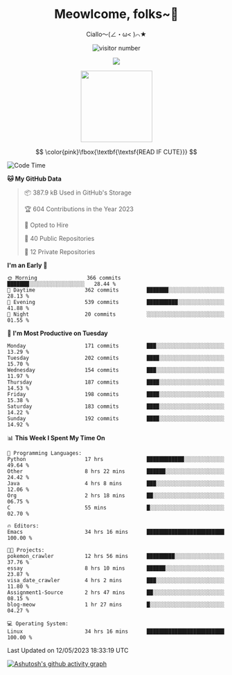 <div align="center">
  <h1>Meowlcome, folks~👋</h1>
  <p>Ciallo～(∠・ω< )⌒★</p>
</div>

<p align="center">
  <img src="https://count.getloli.com/get/@Ziqi-Yang?theme=rule34" alt="visitor number" />
</p>

<p align="center">
  <img src="https://skillicons.dev/icons?i=rust,c,py,flutter,go,java,js,bash,linux,emacs" />
</p>
<p align="center">
  <img height="165" src="https://github-readme-stats.vercel.app/api?username=Ziqi-Yang&show_icons=true&include_all_commits=true&hide_border=true" />
</p>

$$
\color{pink}\fbox{\textbf{\textsf{READ IF CUTE}}}
$$

<!--START_SECTION:waka-->
![Code Time](http://img.shields.io/badge/Code%20Time-1%2C023%20hrs%2057%20mins-blue)

**🐱 My GitHub Data** 

> 📦 387.9 kB Used in GitHub's Storage 
 > 
> 🏆 604 Contributions in the Year 2023
 > 
> 💼 Opted to Hire
 > 
> 📜 40 Public Repositories 
 > 
> 🔑 12 Private Repositories 
 > 
**I'm an Early 🐤** 

```text
🌞 Morning                366 commits         ███████░░░░░░░░░░░░░░░░░░   28.44 % 
🌆 Daytime                362 commits         ███████░░░░░░░░░░░░░░░░░░   28.13 % 
🌃 Evening                539 commits         ██████████░░░░░░░░░░░░░░░   41.88 % 
🌙 Night                  20 commits          ░░░░░░░░░░░░░░░░░░░░░░░░░   01.55 % 
```
📅 **I'm Most Productive on Tuesday** 

```text
Monday                   171 commits         ███░░░░░░░░░░░░░░░░░░░░░░   13.29 % 
Tuesday                  202 commits         ████░░░░░░░░░░░░░░░░░░░░░   15.70 % 
Wednesday                154 commits         ███░░░░░░░░░░░░░░░░░░░░░░   11.97 % 
Thursday                 187 commits         ████░░░░░░░░░░░░░░░░░░░░░   14.53 % 
Friday                   198 commits         ████░░░░░░░░░░░░░░░░░░░░░   15.38 % 
Saturday                 183 commits         ████░░░░░░░░░░░░░░░░░░░░░   14.22 % 
Sunday                   192 commits         ████░░░░░░░░░░░░░░░░░░░░░   14.92 % 
```


📊 **This Week I Spent My Time On** 

```text
💬 Programming Languages: 
Python                   17 hrs              ████████████░░░░░░░░░░░░░   49.64 % 
Other                    8 hrs 22 mins       ██████░░░░░░░░░░░░░░░░░░░   24.42 % 
Java                     4 hrs 8 mins        ███░░░░░░░░░░░░░░░░░░░░░░   12.06 % 
Org                      2 hrs 18 mins       ██░░░░░░░░░░░░░░░░░░░░░░░   06.75 % 
C                        55 mins             █░░░░░░░░░░░░░░░░░░░░░░░░   02.70 % 

🔥 Editors: 
Emacs                    34 hrs 16 mins      █████████████████████████   100.00 % 

🐱‍💻 Projects: 
pokemon_crawler          12 hrs 56 mins      █████████░░░░░░░░░░░░░░░░   37.76 % 
essay                    8 hrs 10 mins       ██████░░░░░░░░░░░░░░░░░░░   23.87 % 
visa_date_crawler        4 hrs 2 mins        ███░░░░░░░░░░░░░░░░░░░░░░   11.80 % 
Assignment1-Source       2 hrs 47 mins       ██░░░░░░░░░░░░░░░░░░░░░░░   08.15 % 
blog-meow                1 hr 27 mins        █░░░░░░░░░░░░░░░░░░░░░░░░   04.27 % 

💻 Operating System: 
Linux                    34 hrs 16 mins      █████████████████████████   100.00 % 
```


 Last Updated on 12/05/2023 18:33:19 UTC
<!--END_SECTION:waka-->


[![Ashutosh's github activity graph](https://github-readme-activity-graph.cyclic.app/graph?username=Ziqi-Yang&theme=github)](https://github.com/ashutosh00710/github-readme-activity-graph)
